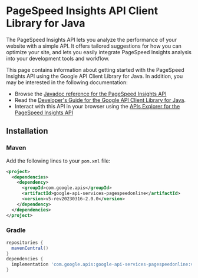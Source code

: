 # PageSpeed Insights API Client Library for Java

The PageSpeed Insights API lets you analyze the performance of your website with a simple API. It offers tailored suggestions for how you can optimize your site, and lets you easily integrate PageSpeed Insights analysis into your development tools and workflow. 

This page contains information about getting started with the PageSpeed Insights API
using the Google API Client Library for Java. In addition, you may be interested
in the following documentation:

* Browse the [Javadoc reference for the PageSpeed Insights API][javadoc]
* Read the [Developer's Guide for the Google API Client Library for Java][google-api-client].
* Interact with this API in your browser using the [APIs Explorer for the PageSpeed Insights API][api-explorer]

## Installation

### Maven

Add the following lines to your `pom.xml` file:

```xml
<project>
  <dependencies>
    <dependency>
      <groupId>com.google.apis</groupId>
      <artifactId>google-api-services-pagespeedonline</artifactId>
      <version>v5-rev20230316-2.0.0</version>
    </dependency>
  </dependencies>
</project>
```

### Gradle

```gradle
repositories {
  mavenCentral()
}
dependencies {
  implementation 'com.google.apis:google-api-services-pagespeedonline:v5-rev20230316-2.0.0'
}
```

[javadoc]: https://googleapis.dev/java/google-api-services-pagespeedonline/latest/index.html
[google-api-client]: https://github.com/googleapis/google-api-java-client/
[api-explorer]: https://developers.google.com/apis-explorer/#p/pagespeedonline/v1/
